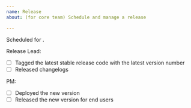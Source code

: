 ```yaml
---
name: Release
about: (for core team) Schedule and manage a release

---
```


<!-- Issue title: Release VX.Y.Z -->

Scheduled for <!-- insert date and time here, e.g. Thursday, Sep 20, 2018, 10.00am SGT -->.

Release Lead:

- [ ] Tagged the latest stable release code with the latest version number
- [ ] Released changelogs

PM:

- [ ] Deployed the new version
- [ ] Released the new version for end users
